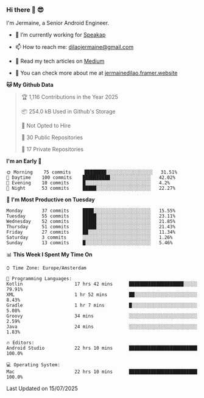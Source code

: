 ### Hi there 👋 😎
I'm Jermaine, a Senior Android Engineer.

- 🔭 I’m currently working for [Speakap](https://www.speakap.com/)

- 📫 How to reach me: dilaojermaine@gmail.com

- 📖 Read my tech articles on [Medium](https://jermainedilao.medium.com/)

- 👀 You can check more about me at [jermainedilao.framer.website](https://jermainedilao.framer.website)

<!--
**jermainedilao/jermainedilao** is a ✨ _special_ ✨ repository because its `README.md` (this file) appears on your GitHub profile.

Here are some ideas to get you started:

- 🔭 I’m currently working on ...
- 🌱 I’m currently learning ...
- 👯 I’m looking to collaborate on ...
- 🤔 I’m looking for help with ...
- 💬 Ask me about ...
- 📫 How to reach me: ...
- 😄 Pronouns: ...
- ⚡ Fun fact: ...
-->

<!--START_SECTION:waka-->
**🐱 My Github Data** 

> 🏆 1,116 Contributions in the Year 2025
 > 
> 📦 254.0 kB Used in Github's Storage 
 > 
> 🚫 Not Opted to Hire
 > 
> 📜 30 Public Repositories 
 > 
> 🔑 17 Private Repositories  
 > 
**I'm an Early 🐤** 

```text
🌞 Morning    75 commits     ████████░░░░░░░░░░░░░░░░░   31.51% 
🌆 Daytime    100 commits    ██████████░░░░░░░░░░░░░░░   42.02% 
🌃 Evening    10 commits     █░░░░░░░░░░░░░░░░░░░░░░░░   4.2% 
🌙 Night      53 commits     █████░░░░░░░░░░░░░░░░░░░░   22.27%

```
📅 **I'm Most Productive on Tuesday** 

```text
Monday       37 commits     ████░░░░░░░░░░░░░░░░░░░░░   15.55% 
Tuesday      55 commits     █████░░░░░░░░░░░░░░░░░░░░   23.11% 
Wednesday    52 commits     █████░░░░░░░░░░░░░░░░░░░░   21.85% 
Thursday     51 commits     █████░░░░░░░░░░░░░░░░░░░░   21.43% 
Friday       27 commits     ██░░░░░░░░░░░░░░░░░░░░░░░   11.34% 
Saturday     3 commits      ░░░░░░░░░░░░░░░░░░░░░░░░░   1.26% 
Sunday       13 commits     █░░░░░░░░░░░░░░░░░░░░░░░░   5.46%

```


📊 **This Week I Spent My Time On** 

```text
⌚︎ Time Zone: Europe/Amsterdam

💬 Programming Languages: 
Kotlin                   17 hrs 42 mins      ████████████████████░░░░░   79.91% 
XML                      1 hr 52 mins        ██░░░░░░░░░░░░░░░░░░░░░░░   8.43% 
Gradle                   1 hr 7 mins         █░░░░░░░░░░░░░░░░░░░░░░░░   5.08% 
Groovy                   34 mins             ░░░░░░░░░░░░░░░░░░░░░░░░░   2.59% 
Java                     24 mins             ░░░░░░░░░░░░░░░░░░░░░░░░░   1.83%

🔥 Editors: 
Android Studio           22 hrs 10 mins      █████████████████████████   100.0%

💻 Operating System: 
Mac                      22 hrs 10 mins      █████████████████████████   100.0%

```


 Last Updated on 15/07/2025
<!--END_SECTION:waka-->
